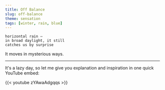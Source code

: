 ```yaml
---
title: Off Balance
slug: off-balance
theme: sensation
tags: [winter, rain, blue]
---
```


```
horizontal rain —
in broad daylight, it still 
catches us by surprise
```

It moves in mysterious ways.

<!--more-->

---

It's a lazy day, so let me give you explanation and inspiration in one quick YouTube embed:

{{< youtube zYAwaAdgqqs >}}


